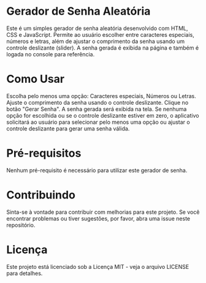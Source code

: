 [](https://i.ibb.co/F8fGmPG/Whats-App-Image-2023-10-10-at-23-13-02.jpg)

# Gerador de Senha Aleatória
Este é um simples gerador de senha aleatória desenvolvido com HTML, CSS e JavaScript. Permite ao usuário escolher entre caracteres especiais, números e letras, além de ajustar o comprimento da senha usando um controle deslizante (slider). A senha gerada é exibida na página e também é logada no console para referência.

# Como Usar
Escolha pelo menos uma opção: Caracteres especiais, Números ou Letras.
Ajuste o comprimento da senha usando o controle deslizante.
Clique no botão "Gerar Senha".
A senha gerada será exibida na tela.
Se nenhuma opção for escolhida ou se o controle deslizante estiver em zero, o aplicativo solicitará ao usuário para selecionar pelo menos uma opção ou ajustar o controle deslizante para gerar uma senha válida.

# Pré-requisitos
Nenhum pré-requisito é necessário para utilizar este gerador de senha.

# Contribuindo
Sinta-se à vontade para contribuir com melhorias para este projeto. Se você encontrar problemas ou tiver sugestões, por favor, abra uma issue neste repositório.

# Licença
Este projeto está licenciado sob a Licença MIT - veja o arquivo LICENSE para detalhes.

